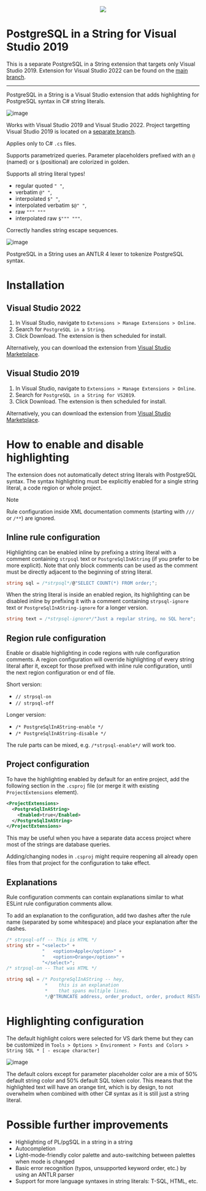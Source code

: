<p align="center">
  <img src="https://github.com/JakubJanowski/PostgreSqlInAString/assets/19607303/7f494f51-7f97-4812-8d9c-9156a0a4d2c9" />
</p>

# PostgreSQL in a String for Visual Studio 2019

This is a separate PostgreSQL in a String extension that targets only Visual Studio 2019. Extension for Visual Studio 2022 can be found on the [main branch](https://github.com/JakubJanowski/PostgreSqlInAString).

---

PostgreSQL in a String is a Visual Studio extension that adds highlighting for PostgreSQL syntax in C# string literals.

![image](https://github.com/JakubJanowski/PostgreSqlInAString/assets/19607303/3f331c52-556c-424f-8900-6a72d699c3bd)

Works with Visual Studio 2019 and Visual Studio 2022. Project targetting Visual Studio 2019 is located on a [separate branch](https://github.com/JakubJanowski/PostgreSqlInAString/tree/vs2019).

Applies only to C# `.cs` files.

Supports parametrized queries. Parameter placeholders prefixed with an `@` (named) or `$` (positional) are colorized in golden.

Supports all string literal types!
- regular quoted `" "`,
- verbatim `@" "`,
- interpolated `$" "`,
- interpolated verbatim `$@" "`,
- raw `""" """`
- interpolated raw `$""" """`.

Correctly handles string escape sequences.

![image](https://github.com/JakubJanowski/PostgreSqlInAString/assets/19607303/71ce4ccd-257f-4bff-aac0-beb717e2a0bb)

PostgreSQL in a String uses an ANTLR 4 lexer to tokenize PostgreSQL syntax.


# Installation

## Visual Studio 2022

1. In Visual Studio, navigate to `Extensions > Manage Extensions > Online`.
1. Search for `PostgreSQL in a String`.
1. Click Download. The extension is then scheduled for install.

Alternatively, you can download the extension from [Visual Studio Marketplace](https://marketplace.visualstudio.com/items?itemName=jakub-janowski.strpsql).

## Visual Studio 2019

1. In Visual Studio, navigate to `Extensions > Manage Extensions > Online`.
1. Search for `PostgreSQL in a String for VS2019`.
1. Click Download. The extension is then scheduled for install.

Alternatively, you can download the extension from [Visual Studio Marketplace](https://marketplace.visualstudio.com/items?itemName=jakub-janowski.strpsql-vs2019).


# How to enable and disable highlighting

The extension does not automatically detect string literals with PostgreSQL syntax. The syntax highlighting must be explicitly enabled for a single string literal, a code region or whole project.

> [!NOTE]
> Rule configuration inside XML documentation comments (starting with `///` or `/**`) are ignored.

## Inline rule configuration

Highlighting can be enabled inline by prefixing a string literal with a comment containing `strpsql` text or `PostgreSqlInAString` (if you prefer to be more explicit). Note that only block comments can be used as the comment must be directly adjacent to the beginning of string literal.
```C#
string sql = /*strpsql*/@"SELECT COUNT(*) FROM order;";
```
When the string literal is inside an enabled region, its highlighting can be disabled inline by prefixing it with a comment containing `strpsql-ignore` text or `PostgreSqlInAString-ignore` for a longer version.
```C#
string text = /*strpsql-ignore*/"Just a regular string, no SQL here";
```

## Region rule configuration

Enable or disable highlighting in code regions with rule configuration comments. A region configuration will override highlighting of every string literal after it, except for those prefixed with inline rule configuration, until the next region configuration or end of file.

Short version:
- `// strpsql-on `
- `// strpsql-off `

Longer version:
- `/* PostgreSqlInAString-enable */`
- `/* PostgreSqlInAString-disable */`

The rule parts can be mixed, e.g. `/*strpsql-enable*/` will work too.

## Project configuration

To have the highlighting enabled by default for an entire project, add the following section in the `.csproj` file (or merge it with existing `ProjectExtensions` element).
```XML
<ProjectExtensions>
  <PostgreSqlInAString>
    <Enabled>true</Enabled>
  </PostgreSqlInAString>
</ProjectExtensions>
```

This may be useful when you have a separate data access project where most of the strings are database queries.

Adding/changing nodes in `.csproj` might require reopening all already open files from that project for the configuration to take effect.

## Explanations

Rule configuration comments can contain explanations similar to what ESLint rule configuration comments allow.

To add an explanation to the configuration, add two dashes after the rule name (separated by some whitespace) and place your explanation after the dashes.

``` C#
/* strpsql-off -- This is HTML */
string str = "<select>" +
             "   <option>Apple</option>" +
             "   <option>Orange</option>" +
             "</select>";
/* strpsql-on -- That was HTML */
```

```C#
string sql = /* PostgreSqlInAString -- hey, 
              *    this is an explanation
              *    that spans multiple lines.
              */@"TRUNCATE address, order_product, order, product RESTART IDENTITY;";
```


# Highlighting configuration

The default highlight colors were selected for VS dark theme but they can be customized in `Tools > Options > Environment > Fonts and Colors > String SQL * [ - escape character]`

![image](https://github.com/JakubJanowski/PostgreSqlInAString/assets/19607303/7b5ed2e4-240e-4348-afb8-8b3ed53e0631)

The default colors except for parameter placeholder color are a mix of 50% default string color and 50% default SQL token color. This means that the highlighted text will have an orange tint, which is by design, to not overwhelm when combined with other C# syntax as it is still just a string literal.


# Possible further improvements
- Highlighting of PL/pgSQL in a string in a string
- Autocompletion
- Light-mode-friendly color palette and auto-switching between palettes when mode is changed
- Basic error recognition (typos, unsupported keyword order, etc.) by using an ANTLR parser
- Support for more language syntaxes in string literals: T-SQL, HTML, etc.
